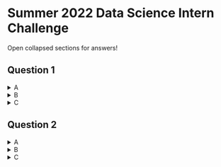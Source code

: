 # Summer 2022 Data Science Intern Challenge 
Open collapsed sections for answers!

## Question 1
<details><summary>A</summary>
This data set shows the sales of sneakers in March 2017; in the 30 days, a naive AOV of $3145.13 is found when taking the average of the order_amount column. Upon sorting the sheet by descending on this column, the first 63 rows have order amounts > $25000. There seems to be two cases for these 63 outliers; the first case may be a supplier who bulk orders sneakers, and the second case may be a very expensive shoe model.

In the first case, the first 18 rows are user_id=607 who shops at shop_id=42 and always buys $704000 of 2000 items. This user is a clear outlier since all other customers buy <10 items in an order; the order_amount of $704000 is not unusual since the average cost of an item they buy is 704000/2000= $352. Since they seem to be ordering a large amount of sneakers consistently every few days in the month, it could be inferred that they are a supplier ordering in bulk. \
In the second case, the remaining 44 of 63 rows have orders of varying user_id, order_amount and total_items, but all from shop_id=78. This shop may sell one model of very expensive sneaker, since in all of these rows order_amount/total_items= $21725 (ie. users are buying multiples of this sneaker model). \
A better way of evaluating this data may be to recalculate the AOV after discarding outliers. Orders by suppliers (eg. orders with total_items > 500) could be excluded from the data, and depending on how sneaker prices are skewed, extreme sneaker prices could also be discarded from the data (eg. only include orders with sneaker prices within 2 standard deviations).
</details>

<details><summary>B</summary>
The median order value may be a better metric to report if the data cannot be cleaned (by discarding outliers).
</details>

<details><summary>C</summary>
The median order value is $284.
</details>


## Question 2
<details><summary>A</summary>
a. How many orders were shipped by Speedy Express in total?

ANS: 54
```
SELECT Count(Orders.OrderID), Shippers.ShipperName
FROM Orders
INNER JOIN Shippers ON Orders.ShipperID=Shippers.ShipperID
WHERE Shippers.ShipperName="Speedy Express";
```
</details>

<details><summary>B</summary>
b. What is the last name of the employee with the most orders?

ANS: Peacock
```
SELECT Orders.EmployeeID, Employees.LastName, COUNT(Orders.EmployeeID)
FROM Orders
INNER JOIN Employees on Orders.EmployeeID=Employees.EmployeeID
GROUP BY Orders.EmployeeID
ORDER BY COUNT(Orders.EmployeeID) DESC
LIMIT 1;
```
</details>

<details><summary>C</summary>
c. What product was ordered the most by customers in Germany?

ANS: Products.ProductID=40, Boston Crab Meat
```
SELECT Orders.OrderID, Customers.CustomerID, Customers.Country, OrderDetails.ProductID, OrderDetails.Quantity, Products.ProductName, SUM(OrderDetails.Quantity)
FROM (((Orders
INNER JOIN Customers ON Customers.CustomerID=Orders.CustomerID)
INNER JOIN OrderDetails ON Orders.OrderID=OrderDetails.OrderID)
INNER JOIN Products ON OrderDetails.ProductID=Products.ProductID)
WHERE Customers.Country="Germany"
GROUP BY OrderDetails.ProductID
ORDER BY SUM(OrderDetails.Quantity) DESC
LIMIT 1;
```
</details>
